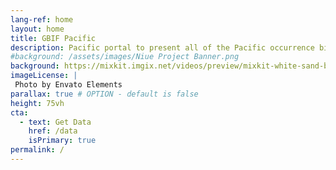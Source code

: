 ```yaml
---
lang-ref: home
layout: home
title: GBIF Pacific
description: Pacific portal to present all of the Pacific occurrence biodiversity data available on GBIF.
#background: /assets/images/Niue Project Banner.png
background: https://mixkit.imgix.net/videos/preview/mixkit-white-sand-beach-and-palm-trees-1564-0.jpg?w=1200&h=630&fit=crop
imageLicense: |
 Photo by Envato Elements
parallax: true # OPTION - default is false
height: 75vh
cta:
  - text: Get Data
    href: /data
    isPrimary: true
permalink: /
---
```


